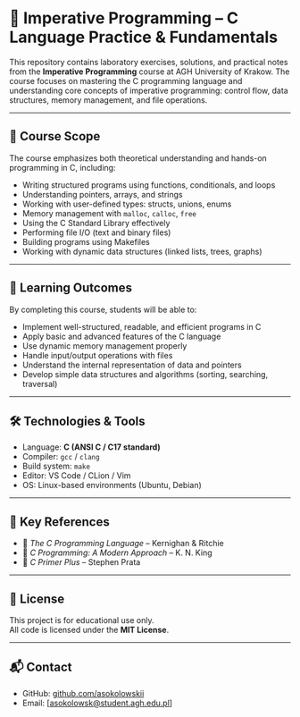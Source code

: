 # 🧠 Imperative Programming – C Language Practice & Fundamentals

This repository contains laboratory exercises, solutions, and practical notes from the **Imperative Programming** course at AGH University of Krakow. The course focuses on mastering the C programming language and understanding core concepts of imperative programming: control flow, data structures, memory management, and file operations.

---

## 📌 Course Scope

The course emphasizes both theoretical understanding and hands-on programming in C, including:

- Writing structured programs using functions, conditionals, and loops
- Understanding pointers, arrays, and strings
- Working with user-defined types: structs, unions, enums
- Memory management with `malloc`, `calloc`, `free`
- Using the C Standard Library effectively
- Performing file I/O (text and binary files)
- Building programs using Makefiles
- Working with dynamic data structures (linked lists, trees, graphs)

---

## 🎯 Learning Outcomes

By completing this course, students will be able to:

- Implement well-structured, readable, and efficient programs in C
- Apply basic and advanced features of the C language
- Use dynamic memory management properly
- Handle input/output operations with files
- Understand the internal representation of data and pointers
- Develop simple data structures and algorithms (sorting, searching, traversal)

---

## 🛠 Technologies & Tools

- Language: **C (ANSI C / C17 standard)**
- Compiler: `gcc` / `clang`
- Build system: `make`
- Editor: VS Code / CLion / Vim
- OS: Linux-based environments (Ubuntu, Debian)

---

## 📘 Key References

- 📗 *The C Programming Language* – Kernighan & Ritchie  
- 📘 *C Programming: A Modern Approach* – K. N. King  
- 📙 *C Primer Plus* – Stephen Prata  

---

## 📜 License

This project is for educational use only.  
All code is licensed under the **MIT License**.

---

## 📬 Contact

- GitHub: [github.com/asokolowskii](https://github.com/asokolowskii)  
- Email: [asokolowsk@student.agh.edu.pl]
